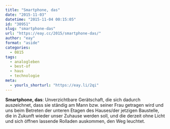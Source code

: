 ```yaml
---
title: "Smartphone, das"
date: "2015-11-03"
datetime: "2015-11-04 00:15:05"
id: "30951"
slug: "smartphone-das"
url: "https://eay.cc/2015/smartphone-das/"
author: "eay"
format: "aside"
categories:
  - 0815
tags:
  - analogleben
  - best-of
  - haus
  - technologie
meta:
  - yourls_shorturl: "https://eay.li/2qi"
---
```


**Smartphone, das**: Unverzichtbare Gerätschaft, die sich dadurch auszeichnet, dass sie ständig am Mann bzw. seiner Frau getragen wird und uns beim Betreten der unteren Etagen des Hauses/der jetzigen Baustelle, die in Zukunft wieder unser Zuhause werden soll, und die derzeit ohne Licht und sich öffnen lassende Rolladen auskommen, den Weg leuchtet.
